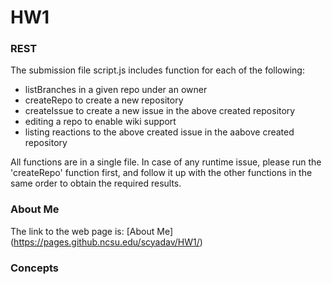 # HW1


### REST  
The submission file script.js includes function for each of the following:  
* listBranches in a given repo under an owner  
* createRepo to create a new repository   
* createIssue to create a new issue in the above created repository   
* editing a repo to enable wiki support  
* listing reactions to the above created issue in the aabove created repository  

All functions are in a single file. In case of any runtime issue, please run the 'createRepo' function first, and follow it up with the other functions in the same order to obtain the required results.

###  About Me  
The link to the web page is:  [About Me] (https://pages.github.ncsu.edu/scyadav/HW1/)

###  Concepts  
